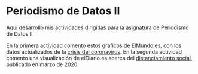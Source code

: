 # Periodismo de Datos II

Aquí desarrollo mis actividades dirigidas para la asignatura de Periodismo de Datos II.

En la primera actividad comento estos gráficos de ElMundo.es, con los datos actualizados de la [crisis del coronavirus](https://www.elmundo.es/ciencia-y-salud/salud/2020/03/02/5e5cd4ebfc6c83632e8b4644.html). 
En la segunda actividad comento una visualización de elDiario.es acerca del [distanciamiento social](https://www.eldiario.es/sociedad/distanciamiento-social-grafico-contagios-quedarse_1_1104383.html), publicado en marzo de 2020. 
